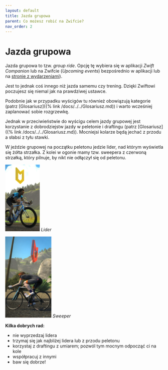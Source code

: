 ```yaml
---
layout: default
title: Jazda grupowa
parent: Co możesz robić na Zwifcie?
nav_order: 2
---
```


# Jazda grupowa  

Jazda grupowa to tzw. _group ride_. Opcję tę wybiera się w aplikacji _Zwift Companion_ lub na Zwifcie (_Upcoming events_) bezpośrednio w aplikacji lub na [stronie z wydarzeniami](https://www.zwift.com/eu/events)).

Jest to jednak coś innego niż jazda samemu czy trening. Dzięki Zwiftowi poczujesz się niemal jak na prawdziwej ustawce. 

Podobnie jak w przypadku wyścigów tu również obowiązują kategorie (patrz [Glosariusz]({% link /docs/../../Glosariusz.md)) i warto wcześniej zaplanować sobie rozgrzewkę.

Jednak w przeciwieństwie do wyścigu celem jazdy grupowej jest korzystanie z dobrodziejstw jazdy w peletonie i draftingu (patrz [Glosariusz]({% link /docs/../../Glosariusz.md)). Mocniejsi kolarze będą jechać z przodu a słabsi z tyłu stawki.

W jeździe grupowej na początku peletonu jedzie lider, nad którym wyświetla się żółta strzałka. Z kolei w ogonie mamy tzw. sweepera z czerwoną strzałką, który pilnuje, by nikt nie odłączył się od peletonu.

![Lider](/assets/images/Lider.png)
*Lider*  

![Sweeper](/assets/images/Sweeper.png)
*Sweeper*  

**Kilka dobrych rad:**
* nie wyprzedzaj lidera
* trzymaj się jak najbliżej lidera lub z przodu peletonu
* korzystaj z draftingu z umiarem; pozwól tym mocnym odpocząć ci na kole
* współpracuj z innymi
* baw się dobrze!

